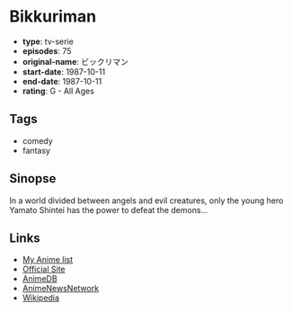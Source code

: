 # Bikkuriman

-   **type**: tv-serie
-   **episodes**: 75
-   **original-name**: ビックリマン
-   **start-date**: 1987-10-11
-   **end-date**: 1987-10-11
-   **rating**: G - All Ages

## Tags

-   comedy
-   fantasy

## Sinopse

In a world divided between angels and evil creatures, only the young hero Yamato Shintei has the power to defeat the demons...

## Links

-   [My Anime list](https://myanimelist.net/anime/3909/Bikkuriman)
-   [Official Site](http://www.toei-anim.co.jp/lineup/tv/bikkuri_man/)
-   [AnimeDB](http://anidb.info/perl-bin/animedb.pl?show=anime&aid=2074)
-   [AnimeNewsNetwork](http://www.animenewsnetwork.com/encyclopedia/anime.php?id=477)
-   [Wikipedia](http://ja.wikipedia.org/wiki/ビックリマン_%28アニメ%29)
